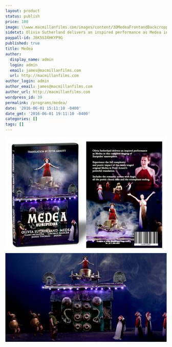 ```yaml
---
layout: product
status: publish
price: 100
image: \\www.macmillanfilms.com/images/content/3DMedeaFrontandBackcropped.jpg
sidetxt: Olivia Sutherland delivers an inspired performance as Medea in this complete staging of Euripides’ masterpiece.  Experience the full complexity and poetic impact of the rarely-staged original Medea in Peter Arnott’s powerful translation. The Olivia Sutherland Medea Includes the romantic scenes with Aegis, all the poetic choral odes and the triumphant ending. Price $100
paypall-id: J8K5S3XHKYP9G
published: true
title: Medea
author:
  display_name: admin
  login: admin
  email: james@macmillanfilms.com
  url: http://macmillanfilms.com
author_login: admin
author_email: james@macmillanfilms.com
author_url: http://macmillanfilms.com
wordpress_id: 39
permalink: /programs/medea/
date: '2016-06-01 15:11:10 -0400'
date_gmt: '2016-06-01 19:11:10 -0400'
categories: []
tags: []
---
```

![Medea Box](/images/content/3DMedeaFrontandBackcropped.jpg)
![Medea on Chariot](/images/content/Medea_Staging_MacMillan_Films_Staring_Olivia_Sutherland.jpg)
